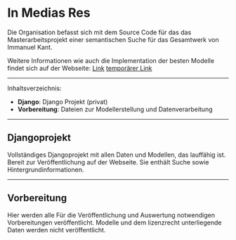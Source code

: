 # In Medias Res

Die Organisation befasst sich mit dem Source Code für das das Masterarbeitsprojekt einer semantischen Suche für das Gesamtwerk von Immanuel Kant.

Weitere Informationen wie auch die Implementation der besten Modelle findet sich auf der Webseite:
[Link](http://www.in-medias-res.wagnerhof.net)
[temporärer Link](http://138.201.94.48/plesk-site-preview/in-medias-res.wagnerhof.net/https/172.31.1.100)

---

Inhaltsverzeichnis:

- **Django**: Django Projekt (privat)
- **Vorbereitung**: Dateien zur Modellerstellung und Datenverarbeitung

---

## Djangoprojekt

Vollständiges Djangoprojekt mit allen Daten und Modellen, das lauffähig ist. Bereit zur Veröffentlichung auf der Webseite. Sie enthält Suche sowie Hintergrundinformationen.

---

## Vorbereitung

Hier werden alle Für die Veröffentlichung und Auswertung notwendigen Vorbereitungen veröffentlicht. Modelle und dem lizenzrecht unterliegende Daten werden nicht veröffentlicht.

